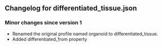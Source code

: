 ## Changelog for differentiated_tissue.json

### Minor changes since version 1
* Renamed the original profile named organoid to differentiated_tissue.
* Added differentiated_from property
